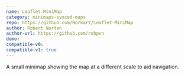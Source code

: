 ```yaml
---
name: Leaflet.MiniMap
category: minimaps-synced-maps
repo: https://github.com/Norkart/Leaflet-MiniMap
author: Robert Nordan
author-url: https://github.com/robpvn
demo: 
compatible-v0:
compatible-v1: true
---
```


A small minimap showing the map at a different scale to aid navigation.
